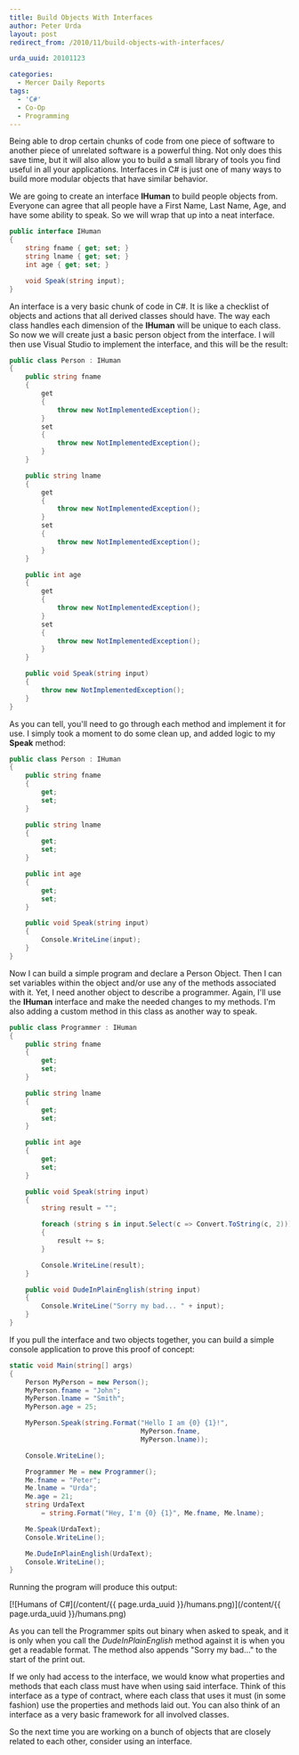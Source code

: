 ```yaml
---
title: Build Objects With Interfaces
author: Peter Urda
layout: post
redirect_from: /2010/11/build-objects-with-interfaces/

urda_uuid: 20101123

categories:
  - Mercer Daily Reports
tags:
  - 'C#'
  - Co-Op
  - Programming
---
```


Being able to drop certain chunks of code from one piece of software to another
piece of unrelated software is a powerful thing. Not only does this save time,
but it will also allow you to build a small library of tools you find useful in
all your applications. Interfaces in C# is just one of many ways to build more
modular objects that have similar behavior.

We are going to create an interface **IHuman** to build people objects from.
Everyone can agree that all people have a First Name, Last Name, Age, and have
some ability to speak. So we will wrap that up into a neat interface.

```csharp
public interface IHuman
{
    string fname { get; set; }
    string lname { get; set; }
    int age { get; set; }

    void Speak(string input);
}
```

An interface is a very basic chunk of code in C#. It is like a checklist of
objects and actions that all derived classes should have. The way each class
handles each dimension of the **IHuman** will be unique to each class. So now we
will create just a basic person object from the interface. I will then use
Visual Studio to implement the interface, and this will be the result:

```csharp
public class Person : IHuman
{
    public string fname
    {
        get
        {
            throw new NotImplementedException();
        }
        set
        {
            throw new NotImplementedException();
        }
    }

    public string lname
    {
        get
        {
            throw new NotImplementedException();
        }
        set
        {
            throw new NotImplementedException();
        }
    }

    public int age
    {
        get
        {
            throw new NotImplementedException();
        }
        set
        {
            throw new NotImplementedException();
        }
    }

    public void Speak(string input)
    {
        throw new NotImplementedException();
    }
}
```

As you can tell, you'll need to go through each method and implement it for use.
I simply took a moment to do some clean up, and added logic to my **Speak**
method:

```csharp
public class Person : IHuman
{
    public string fname
    {
        get;
        set;
    }

    public string lname
    {
        get;
        set;
    }

    public int age
    {
        get;
        set;
    }

    public void Speak(string input)
    {
        Console.WriteLine(input);
    }
}
```

Now I can build a simple program and declare a Person Object. Then I can set
variables within the object and/or use any of the methods associated with it.
Yet, I need another object to describe a programmer. Again, I'll use the
**IHuman** interface and make the needed changes to my methods. I'm also adding
a custom method in this class as another way to speak.

```csharp
public class Programmer : IHuman
{
    public string fname
    {
        get;
        set;
    }

    public string lname
    {
        get;
        set;
    }

    public int age
    {
        get;
        set;
    }

    public void Speak(string input)
    {
        string result = "";

        foreach (string s in input.Select(c => Convert.ToString(c, 2)))
        {
            result += s;
        }

        Console.WriteLine(result);
    }

    public void DudeInPlainEnglish(string input)
    {
        Console.WriteLine("Sorry my bad... " + input);
    }
}
```

If you pull the interface and two objects together, you can build a simple
console application to prove this proof of concept:

```csharp
static void Main(string[] args)
{
    Person MyPerson = new Person();
    MyPerson.fname = "John";
    MyPerson.lname = "Smith";
    MyPerson.age = 25;

    MyPerson.Speak(string.Format("Hello I am {0} {1}!",
                                 MyPerson.fname,
                                 MyPerson.lname));

    Console.WriteLine();

    Programmer Me = new Programmer();
    Me.fname = "Peter";
    Me.lname = "Urda";
    Me.age = 21;
    string UrdaText
        = string.Format("Hey, I'm {0} {1}", Me.fname, Me.lname);

    Me.Speak(UrdaText);
    Console.WriteLine();

    Me.DudeInPlainEnglish(UrdaText);
    Console.WriteLine();
}
```

Running the program will produce this output:

[![Humans of C#](/content/{{ page.urda_uuid }}/humans.png)](/content/{{ page.urda_uuid }}/humans.png)

As you can tell the Programmer spits out binary when asked to speak, and it is
only when you call the *DudeInPlainEnglish* method against it is when you get a
readable format. The method also appends "Sorry my bad..." to the start of the
print out.

If we only had access to the interface, we would know what properties and
methods that each class must have when using said interface. Think of this
interface as a type of contract, where each class that uses it must (in some
fashion) use the properties and methods laid out. You can also think of an
interface as a very basic framework for all involved classes.

So the next time you are working on a bunch of objects that are closely related
to each other, consider using an interface.
